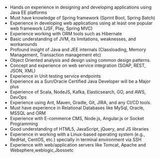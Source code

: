 *  Hands on experience in designing and developing applications using Java EE platforms
*  Must have knowledge of Spring framework (Sprint Boot, Spring Batch)
*  Experience in developing web applications using at least one popular web framework (JSF, Play, Spring MVC)
*  Experience working with ORM tools such as Hibernate
*  Basic understanding of JVM, its limitations, weaknesses, and workarounds
*  Profound insight of Java and JEE internals (Classloading, Memory Management, Transaction management etc)
*  Object Oriented analysis and design using common design patterns.
*  Concept and experience on web service integration (SOAP, REST, JSON, XML)
*  Experience in Unit testing service endpoints
*  Experience as a Sun/Oracle Certified Java Developer will be a Major plus
*  Experience of Scala, NodeJS, Kafka, Elasticsearch, GO, and AWS, DevOps
*  Experience using Ant, Maven, Gradle, Git, JIRA, and any CI/CD tools.
*  Must have experience in Relational Databases like MySql, Oracle, MSSQL and ORM
*  Experience with E-commerce CMS, Node.js, Angular.js or Socket Programming
*  Good understanding of HTML5, JavaScript, jQuery, and JS libraries
*  Experience in working with a Linux-based operating system (e.g., RedHat, CentOS, etc.) specially in terminal environment via SSH
*  Experience with web/application servers like Tomcat, Apache and Websphere,weblogic,Jbossetc

